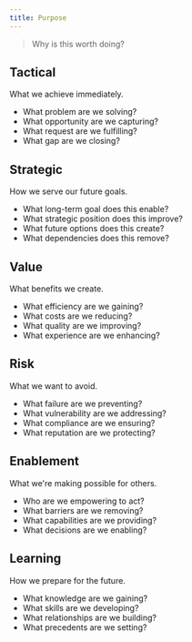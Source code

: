 ```yaml
---
title: Purpose
---
```


> Why is this worth doing?

## Tactical

What we achieve immediately.

* What problem are we solving?
* What opportunity are we capturing?
* What request are we fulfilling?
* What gap are we closing?

## Strategic

How we serve our future goals.

* What long-term goal does this enable?
* What strategic position does this improve?
* What future options does this create?
* What dependencies does this remove?

## Value

What benefits we create.

* What efficiency are we gaining?
* What costs are we reducing?
* What quality are we improving?
* What experience are we enhancing?

## Risk

What we want to avoid.

* What failure are we preventing?
* What vulnerability are we addressing?
* What compliance are we ensuring?
* What reputation are we protecting?

## Enablement

What we're making possible for others.

* Who are we empowering to act?
* What barriers are we removing?
* What capabilities are we providing?
* What decisions are we enabling?

## Learning

How we prepare for the future.

* What knowledge are we gaining?
* What skills are we developing?
* What relationships are we building?
* What precedents are we setting?